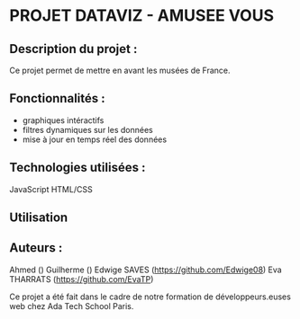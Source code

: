 # PROJET DATAVIZ - AMUSEE VOUS

## Description du projet : 

Ce projet permet de mettre en avant les musées de France.


## Fonctionnalités :

- graphiques intéractifs
- filtres dynamiques sur les données
- mise à jour en temps réel des données

## Technologies utilisées : 

JavaScript
HTML/CSS


## Utilisation


## Auteurs : 

Ahmed ()
Guilherme ()
Edwige SAVES (https://github.com/Edwige08)
Eva THARRATS (https://github.com/EvaTP)

Ce projet a été fait dans le cadre de notre formation de développeurs.euses web chez Ada Tech School Paris.
